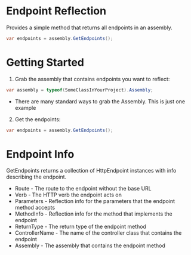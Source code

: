 # Endpoint Reflection
Provides a simple method that returns all endpoints in an assembly.

```cs
var endpoints = assembly.GetEndpoints();
```

# Getting Started

1. Grab the assembly that contains endpoints you want to reflect:

```cs
var assembly = typeof(SomeClassInYourProject).Assembly;
```
* There are many standard ways to grab the Assembly. This is just one example

2. Get the endpoints:

```cs
var endpoints = assembly.GetEndpoints();
```

# Endpoint Info

GetEndpoints returns a collection of HttpEndpoint instances with info describing the endpoint.

- Route - The route to the endpoint without the base URL
- Verb - The HTTP verb the endpoint acts on
- Parameters - Reflection info for the parameters that the endpoint method accepts
- MethodInfo - Reflection info for the method that implements the endpoint 
- ReturnType - The return type of the endpoint method
- ControllerName - The name of the controller class that contains the endpoint
- Assembly - The assembly that contains the endpoint method